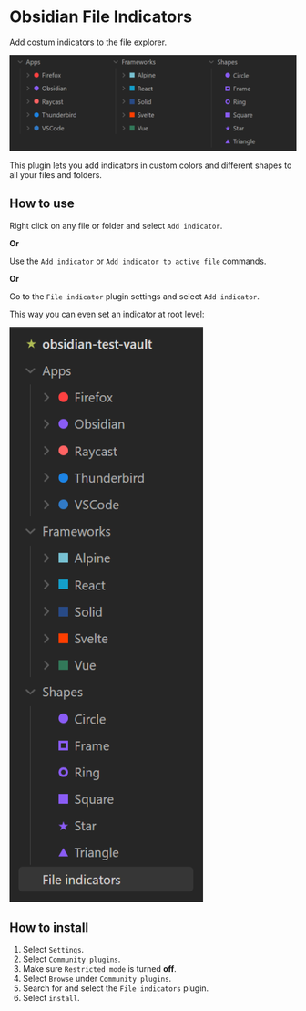 # Obsidian File Indicators

Add costum indicators to the file explorer.

<img src="https://github.com/JakobMick/obsidian-file-indicators/blob/main/screenshots/horizontal.png?raw=true">

This plugin lets you add indicators in custom colors and different shapes to all your files and folders.

## How to use

Right click on any file or folder and select `Add indicator`.

**Or**

Use the `Add indicator` or `Add indicator to active file` commands.

**Or**

Go to the `File indicator` plugin settings and select `Add indicator`.

This way you can even set an indicator at root level:

<img src="https://github.com/JakobMick/obsidian-file-indicators/blob/main/screenshots/vertical.png?raw=true">

## How to install

1. Select `Settings`.
2. Select `Community plugins`.
3. Make sure `Restricted mode` is turned **off**.
4. Select `Browse` under `Community plugins`.
5. Search for and select the `File indicators` plugin.
6. Select `install`.
